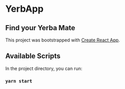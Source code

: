 # YerbApp

## Find your Yerba Mate

This project was bootstrapped with [Create React App](https://github.com/facebook/create-react-app).

## Available Scripts

In the project directory, you can run:

### `yarn start`